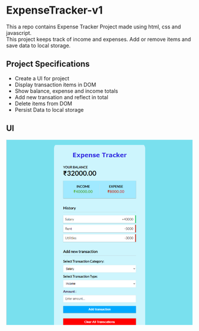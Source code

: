 # ExpenseTracker-v1

This a repo contains Expense Tracker Project made using html, css and javascript.  
This project keeps track of income and expenses. Add or remove items and save data to local storage.

## Project Specifications

-   Create a UI for project
-   Display transaction items in DOM
-   Show balance, expense and income totals
-   Add new transation and reflect in total
-   Delete items from DOM
-   Persist Data to local storage

## UI

![Expense Tracker App](Expense-Tracker.png)
